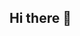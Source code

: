## Hi there 👋

<!--
**avabel17/avabel17** is a ✨ _special_ ✨ repository because its `README.md` (this file) appears on your GitHub profile.

Here are some ideas to get you started:

- 🔭 I’m currently working on ...
- 🌱 I’m currently learning ...
- 👯 I’m looking to collaborate on ...
- 🤔 I’m looking for help with ...
- 💬 Ask me about ...
##📫 How to reach me: ava07raphael@gmail.com
##😄 Pronouns: she/her
- ⚡ Fun fact: ...
-->
